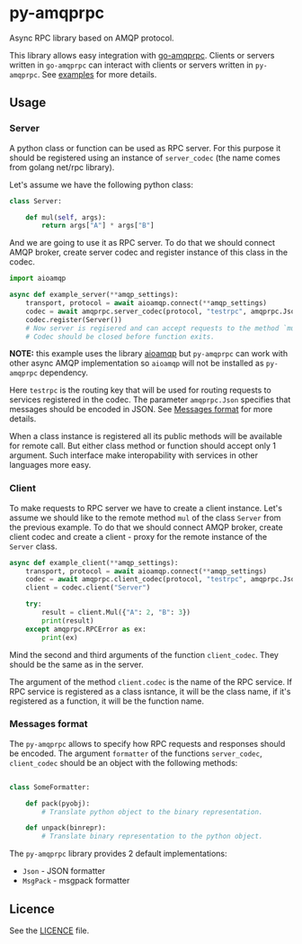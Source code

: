 # py-amqprpc

Async RPC library based on AMQP protocol.

This library allows easy integration with [go-amqprpc](https://github.com/vbogretsov/go-amqprpc).
Clients or servers written in `go-amqprpc` can interact with clients or servers
written in `py-amqprpc`. See [examples](https://github.com/vbogretsov/py-amqprpc/tree/master/examples)
for more details.

## Usage

### Server

A python class or function can be used as RPC server. For this purpose it
should be registered using an instance of `server_codec` (the name comes from
golang net/rpc library).

Let's assume we have the following python class:

```python
class Server:

    def mul(self, args):
        return args["A"] * args["B"]
```

And we are going to use it as RPC server. To do that we should connect AMQP
broker, create server codec and register instance of this class in the codec.

```python
import aioamqp

async def example_server(**amqp_settings):
    transport, protocol = await aioamqp.connect(**amqp_settings)
    codec = await amqprpc.server_codec(protocol, "testrpc", amqprpc.Json)
    codec.register(Server())
    # Now server is regisered and can accept requests to the method `mul`.
    # Codec should be closed before function exits.
```

**NOTE:** this example uses the library [aioamqp](https://github.com/Polyconseil/aioamqp)
but `py-amqprpc` can work with other async AMQP implementation so `aioamqp`
will not be installed as `py-amqprpc` dependency.

Here `testrpc` is the routing key that will be used for routing requests to
services registered in the codec. The parameter `amqprpc.Json` specifies that
messages should be encoded in JSON. See [Messages format](https://github.com/vbogretsov/py-amqprpc#messages-format)
for more details.

When a class instance is registered all its public methods will be available
for remote call. But either class method or function should accept only 1
argument. Such interface make interopability with services in other languages
more easy.

### Client

To make requests to RPC server we have to create a client instance. Let's
assume we should like to the remote method `mul` of the class `Server` from the
previous example. To do that we should connect AMQP broker, create client codec
and create a client - proxy for the remote instance of the `Server` class.

```python
async def example_client(**amqp_settings):
    transport, protocol = await aioamqp.connect(**amqp_settings)
    codec = await amqprpc.client_codec(protocol, "testrpc", amqprpc.Json)
    client = codec.client("Server")

    try:
        result = client.Mul({"A": 2, "B": 3})
        print(result)
    except amqprpc.RPCError as ex:
        print(ex)
```

Mind the second and third arguments of the function `client_codec`. They should
be the same as in the server.

The argument of the method `client.codec` is the name of the RPC service.
If RPC service is registered as a class isntance, it will be the class name, if
it's registered as a function, it will be the function name.

### Messages format

The `py-amqprpc` allows to specify how RPC requests and responses should be
encoded. The argument `formatter` of the functions `server_codec`,
`client_codec` should be an object with the following methods:

```python

class SomeFormatter:

    def pack(pyobj):
        # Translate python object to the binary representation.

    def unpack(binrepr):
        # Translate binary representation to the python object.
```

The `py-amqprpc` library provides 2 default implementations:
 * `Json` - JSON formatter
 * `MsgPack` - msgpack formatter

## Licence

See the [LICENCE](https://github.com/vbogretsov/py-amqprpc/blob/master/LICENSE) file.
